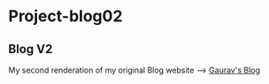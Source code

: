 # Project-blog02
## Blog V2
My second renderation of my original Blog website --> [Gaurav's Blog](https://malikgaurav626.github.io)

